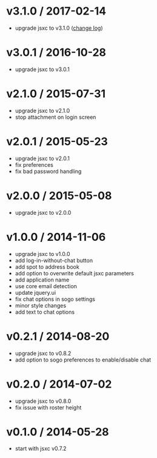 v3.1.0 / 2017-02-14
===
- upgrade jsxc to v3.1.0 ([change log](https://github.com/jsxc/jsxc/blob/master/CHANGELOG.md))

v3.0.1 / 2016-10-28
===
- upgrade jsxc to v3.0.1

v2.1.0 / 2015-07-31
===
- upgrade jsxc to v2.1.0
- stop attachment on login screen

v2.0.1 / 2015-05-23
===
- upgrade jsxc to v2.0.1
- fix preferences
- fix bad password handling

v2.0.0 / 2015-05-08
===
- upgrade jsxc to v2.0.0

v1.0.0 / 2014-11-06
===
- upgrade jsxc to v1.0.0
- add log-in-without-chat button
- add spot to address book
- add option to overwrite default jsxc parameters
- add application name
- use core email detection
- update jquery.ui
- fix chat options in sogo settings
- minor style changes
- add text to chat options

v0.2.1 / 2014-08-20
===
- upgrade jsxc to v0.8.2
- add option to sogo preferences to enable/disable chat

v0.2.0 / 2014-07-02
===
- upgrade jsxc to v0.8.0
- fix issue with roster height

v0.1.0 / 2014-05-28
===
- start with jsxc v0.7.2
